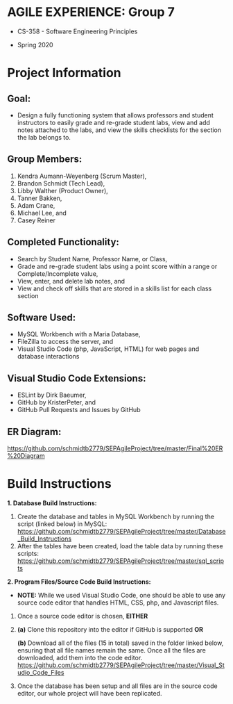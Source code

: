 # AGILE EXPERIENCE: Group 7

- CS-358 - Software Engineering Principles

- Spring 2020

# Project Information
Goal:
-----

- Design a fully functioning system that allows professors and student instructors to easily grade and re-grade student labs, view   and add notes attached to the labs, and view the skills checklists for the section the lab belongs to.


Group Members:
-------------
  1. Kendra Aumann-Weyenberg (Scrum Master),
  2. Brandon Schmidt (Tech Lead),
  3. Libby Walther (Product Owner),
  4. Tanner Bakken,
  5. Adam Crane,
  6. Michael Lee, and
  7. Casey Reiner


Completed Functionality:
------------------------
  - Search by Student Name, Professor Name, or Class,
  - Grade and re-grade student labs using a point score within a range or Complete/Incomplete value,
  - View, enter, and delete lab notes, and
  - View and check off skills that are stored in a skills list for each class section
  
  
Software Used:
--------------
  - MySQL Workbench with a Maria Database,
  - FileZilla to access the server, and 
  - Visual Studio Code (php, JavaScript, HTML) for web pages and database interactions
  
Visual Studio Code Extensions:
------------------------------
  - ESLint by Dirk Baeumer,
  - GitHub by KristerPeter, and
  - GitHub Pull Requests and Issues by GitHub
  

ER Diagram: 
-----------
https://github.com/schmidtb2779/SEPAgileProject/tree/master/Final%20ER%20Diagram

# Build Instructions
  
**1. Database Build Instructions:**

  1. Create the database and tables in MySQL Workbench by running the script (linked below) in MySQL:
  https://github.com/schmidtb2779/SEPAgileProject/tree/master/Database_Build_Instructions      
  2. After the tables have been created, load the table data by running these scripts:
  https://github.com/schmidtb2779/SEPAgileProject/tree/master/sql_scripts
 
 
**2. Program Files/Source Code Build Instructions:**

  - **NOTE:** While we used Visual Studio Code, one should be able to use any source code editor that handles HTML, CSS, php, and Javascript files. 
  1. Once a source code editor is chosen, **EITHER** 
  
  2. **(a)** Clone this repository into the editor if GitHub is supported **OR** 
  
     **(b)** Download all of the files (15 in total) saved in the folder linked below, ensuring that all file names remain the same.      Once all the files are downloaded, add them into the code editor.
         https://github.com/schmidtb2779/SEPAgileProject/tree/master/Visual_Studio_Code_Files

  3. Once the database has been setup and all files are in the source code editor, our whole project will have been replicated.

